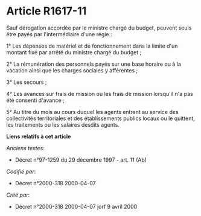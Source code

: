 # Article R1617-11

Sauf dérogation accordée par le ministre chargé du budget, peuvent seuls être payés par l'intermédiaire d'une régie :

1° Les dépenses de matériel et de fonctionnement dans la limite d'un montant fixé par arrêté du ministre chargé du budget ;

2° La rémunération des personnels payés sur une base horaire ou à la vacation ainsi que les charges sociales y afférentes ;

3° Les secours ;

4° Les avances sur frais de mission ou les frais de mission lorsqu'il n'a pas été consenti d'avance ;

5° Au titre du mois au cours duquel les agents entrent au service des collectivités territoriales et des établissements
publics locaux ou le quittent, les traitements ou les salaires desdits agents.

**Liens relatifs à cet article**

_Anciens textes_:

  - Décret n°97-1259 du 29 décembre 1997 - art. 11 (Ab)

_Codifié par_:

  - Décret n°2000-318 2000-04-07

_Créé par_:

  - Décret n°2000-318 2000-04-07 jorf 9 avril 2000
